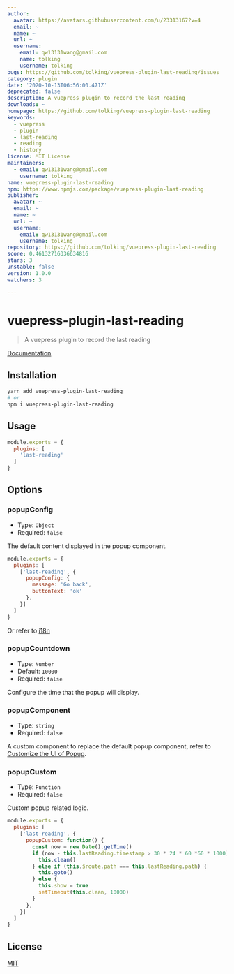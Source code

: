 ```yaml
---
author:
  avatar: https://avatars.githubusercontent.com/u/23313167?v=4
  email: ~
  name: ~
  url: ~
  username:
    email: qw13131wang@gmail.com
    name: tolking
    username: tolking
bugs: https://github.com/tolking/vuepress-plugin-last-reading/issues
category: plugin
date: '2020-10-13T06:56:00.471Z'
deprecated: false
description: A vuepress plugin to record the last reading
downloads: ~
homepage: https://github.com/tolking/vuepress-plugin-last-reading
keywords:
  - vuepress
  - plugin
  - last-reading
  - reading
  - history
license: MIT License
maintainers:
  - email: qw13131wang@gmail.com
    username: tolking
name: vuepress-plugin-last-reading
npm: https://www.npmjs.com/package/vuepress-plugin-last-reading
publisher:
  avatar: ~
  email: ~
  name: ~
  url: ~
  username:
    email: qw13131wang@gmail.com
    username: tolking
repository: https://github.com/tolking/vuepress-plugin-last-reading
score: 0.46132716336634816
stars: 3
unstable: false
version: 1.0.0
watchers: 3

---
```


# vuepress-plugin-last-reading

> A vuepress plugin to record the last reading

[Documentation](https://tolking.github.io/vuepress-plugin-last-reading/)

## Installation

``` sh
yarn add vuepress-plugin-last-reading
# or
npm i vuepress-plugin-last-reading
```

## Usage

``` js
module.exports = {
  plugins: [
    'last-reading'
  ]
}
```

## Options

### popupConfig
- Type: `Object`
- Required: `false`

The default content displayed in the popup component.

``` js
module.exports = {
  plugins: [
    ['last-reading', {
      popupConfig: {
        message: 'Go back',
        buttonText: 'ok'
      },
    }]
  ]
}
```

Or refer to [i18n](./src/i18n.js)

### popupCountdown
- Type: `Number`
- Default: `10000`
- Required: `false`

Configure the time that the popup will display.

### popupComponent
- Type: `string`
- Required: `false`

A custom component to replace the default popup component, refer to [Customize the UI of Popup](https://tolking.github.io/vuepress-plugin-last-reading/#customize-the-ui-of-popup).

### popupCustom
- Type: `Function`
- Required: `false`

Custom popup related logic.

``` js
module.exports = {
  plugins: [
    ['last-reading', {
      popupCustom: function() {
        const now = new Date().getTime()
        if (now - this.lastReading.timestamp > 30 * 24 * 60 *60 * 1000) {
          this.clean()
        } else if (this.$route.path === this.lastReading.path) {
          this.goto()
        } else {
          this.show = true
          setTimeout(this.clean, 10000)
        }
      },
    }]
  ]
}
```

## License

[MIT](http://opensource.org/licenses/MIT)
